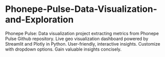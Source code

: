 # Phonepe-Pulse-Data-Visualization-and-Exploration
Phonepe Pulse: Data visualization project extracting metrics from Phonepe Pulse Github repository. Live geo visualization dashboard powered by Streamlit and Plotly in Python. User-friendly, interactive insights. Customize with dropdown options. Gain valuable insights concisely.
